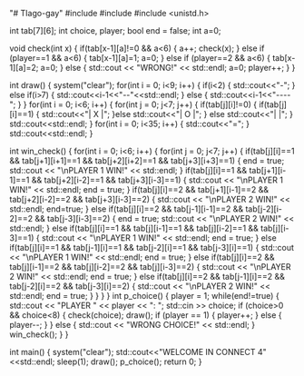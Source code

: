 "# TIago-gay" 
#include <iostream>
#include <cstdlib>
#include <unistd.h>

int tab[7][6];
int choice, player;
bool end = false;
int a=0;

void check(int x)
{
    if(tab[x-1][a]!=0 && a<6)
    {
        a++;
        check(x);
    }   else if (player==1 && a<6)
            {
            tab[x-1][a]=1;
            a=0;
            }
        else if (player==2 && a<6)
            {
            tab[x-1][a]=2;
            a=0;
            }
        else
        {
        std::cout << "WRONG!" << std::endl;
        a=0;
        player++;
        }
}

int draw()
{
    system("clear");
    for(int i = 0; i<9; i++)
    {
        if(i<2)
        {
        std::cout<<"-";
        } else if(i>7)
        {
        std::cout<<i-1<<"--"<<std::endl;
        } else {
        std::cout<<i-1<<"----";
        }
    }
    for(int i = 0; i<6; i++)
    {
        for(int j = 0; j<7; j++)
        {
            if(tab[j][i]!=0)
            {
                if(tab[j][i]==1)
                {
                std::cout<<"| X |";
                }else std::cout<<"| O |";
            }
            else std::cout<<"|   |";
        } std::cout<<std::endl;
    }
    for(int i = 0; i<35; i++)
    {
        std::cout<<"=";
    } std::cout<<std::endl;
}

int win_check()
{
    for(int i = 0; i<6; i++)
    {
        for(int j = 0; j<7; j++)
        {
        if(tab[j][i]==1 && tab[j+1][i+1]==1 && tab[j+2][i+2]==1 && tab[j+3][i+3]==1)
            {
            end = true;
            std::cout << "\nPLAYER 1 WIN!" << std::endl;
            }
        if(tab[j][i]==1 && tab[j+1][i-1]==1 && tab[j+2][i-2]==1 && tab[j+3][i-3]==1)
            {
            std::cout << "\nPLAYER 1 WIN!" << std::endl;
            end = true;
            }
        if(tab[j][i]==2 && tab[j+1][i-1]==2 && tab[j+2][i-2]==2 && tab[j+3][i-3]==2)
            {
            std::cout << "\nPLAYER 2 WIN!" << std::endl;
            end=true;
            }
        else if(tab[j][i]==2 && tab[j-1][i-1]==2 && tab[j-2][i-2]==2 && tab[j-3][i-3]==2)
            {
            end = true;
            std::cout << "\nPLAYER 2 WIN!" << std::endl;
            }
        else if(tab[j][i]==1 && tab[j][i-1]==1 && tab[j][i-2]==1 && tab[j][i-3]==1)
            {
            std::cout << "\nPLAYER 1 WIN!" << std::endl;
            end = true;
            }
        else if(tab[j][i]==1 && tab[j-1][i]==1 && tab[j-2][i]==1 && tab[j-3][i]==1)
            {
            std::cout << "\nPLAYER 1 WIN!" << std::endl;
            end = true;
            }
        else if(tab[j][i]==2 && tab[j][i-1]==2 && tab[j][i-2]==2 && tab[j][i-3]==2)
            {
            std::cout << "\nPLAYER 2 WIN!" << std::endl;
            end = true;
            }
        else if(tab[j][i]==2 && tab[j-1][i]==2 && tab[j-2][i]==2 && tab[j-3][i]==2)
            {
            std::cout << "\nPLAYER 2 WIN!" << std::endl;
            end = true;
            }
        }
    }
}
int p_choice()
{
    player = 1;
    while(end!=true)
    {
    std::cout << "PLAYER " << player << ": ";
    std::cin >> choice;
        if (choice>0 && choice<8)
        {
            check(choice);
            draw();
            if (player == 1)
            {
                player++;
            }
            else
            {
                player--;
            }
        }
    else
        {
    std::cout << "WRONG CHOICE!" << std::endl;
        }
    win_check();
    }
}


int main()
{
    system("clear");
    std::cout<<"WELCOME IN CONNECT 4"<<std::endl;
    sleep(1);
    draw();
    p_choice();
    return 0;
}
